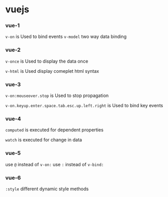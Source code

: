 # vuejs

### vue-1
`v-on` is Used to bind events
`v-model` two way data binding

### vue-2
`v-once` is Used to display the data once

`v-html` is Used display comeplet html syntax

### vue-3
`v-on:mouseover.stop` is Used to stop propagation

`v-on.keyup.enter.space.tab.esc.up.left.right` is Used to bind key events

### vue-4
`computed` is executed for dependent properties

`watch` is executed for change in data

### vue-5
use `@` instead of `v-on:`
use `:` instead of `v-bind:`

### vue-6
`:style` different dynamic style methods